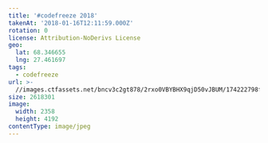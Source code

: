 ```yaml
---
title: '#codefreeze 2018'
takenAt: '2018-01-16T12:11:59.000Z'
rotation: 0
license: Attribution-NoDerivs License
geo:
  lat: 68.346655
  lng: 27.461697
tags:
  - codefreeze
url: >-
  //images.ctfassets.net/bncv3c2gt878/2rxo0VBYBHX9qjD50vJBUM/174222798f6a7b03deedb4549da187da/codefreeze-2018_25929229738_o
size: 2618301
image:
  width: 2358
  height: 4192
contentType: image/jpeg
---
```


